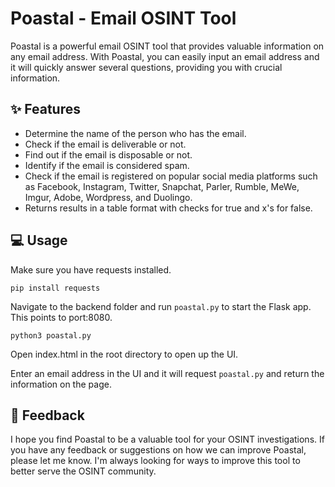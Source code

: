 # Poastal - Email OSINT Tool

Poastal is a powerful email OSINT tool that provides valuable information on any email address. With Poastal, you can easily input an email address and it will quickly answer several questions, providing you with crucial information.

## ✨ Features 

- Determine the name of the person who has the email.
- Check if the email is deliverable or not.
- Find out if the email is disposable or not.
- Identify if the email is considered spam.
- Check if the email is registered on popular social media platforms such as Facebook, Instagram, Twitter, Snapchat, Parler, Rumble, MeWe, Imgur, Adobe, Wordpress, and Duolingo.
- Returns results in a table format with checks for true and x's for false.

## 💻 Usage

Make sure you have requests installed.

```pip install requests```

Navigate to the backend folder and run `poastal.py` to start the Flask app. This points to port:8080.

```python3 poastal.py```

Open index.html in the root directory to open up the UI.

Enter an email address in the UI and it will request `poastal.py` and return the information on the page.

## 📣 Feedback 

I hope you find Poastal to be a valuable tool for your OSINT investigations. If you have any feedback or suggestions on how we can improve Poastal, please let me know. I'm always looking for ways to improve this tool to better serve the OSINT community.

